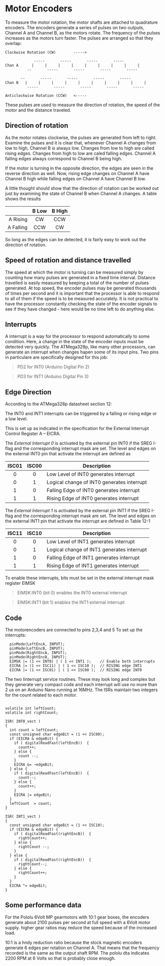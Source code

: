 # Motor Encoders

To measure the motor rotation, the motor shafts are attached to quadrature encoders. The encoders generate a series of pulses on two outputs, Channel A and Channel B, as the motors rotate. The frequency of the pulses increases as the motors turn faster. The pulses are arranged so that they overlap:

````
Clockwise Rotation (CW)        ----->

             -----       -----       -----       -----
Chan A      |     |     |     |     |     |     |     |     |
          --       -----       -----       -----       -----

       --       -----       -----       -----       -----
Chan B   |     |     |     |     |     |     |     |     |     |
          -----       -----       -----       -----       -----

Anticlockwise Rotation (CCW)   <-----

````

These pulses are used to measure the direction of rotation, the speed of the motor and the distance traveled.
## Direction of rotation

As the motor rotates clockwise, the pulses are generated from left to right. Examine the pulses and it is clear that, whenever Channel A changes from low to high, Channel B is always low. Changes from low to high are called rising edges. Changes from high to low are caled falling edges. Channel A falling edges always correspond to Channel B being high.

If the motor is turning in the opposite direction, the edges are seen in the reverse direction as well. Now, rising edge changes on Channel A have Channel B high while falling edges on Channel A have Channel B low.

A little thought should show that the direction of rotation can be worked out just by examining the state of Channel B when Channel A changes. A table shows the results

|           |  B Low | B High |
|----------:|:------:|:------:|
| A Rising  |   CW   |   CCW  |
| A Falling |   CCW  |   CW   |

So long as the edges can be detected, it is fairly easy to work out the direction of rotation.

## Speed of rotation and distance travelled

The speed at which the motor is turning can be measured simply by counting how many pulses are generated in a fixed time interval. Distance travelled is easily measured by keeping a total of the number of pulses generated. At top speed, the encoder pulses may be generated thousands of times per second and it is important that the processor is able to respond to all of them if the speed is to be measured accurately. It is not practical to have the processor constantly checking the state of the encoder signals to see if they have changed - here would be no time left to do anything else.

## Interrupts

A interrupt is a way for the processor to respond automatically to some condition. Here, a change in the state of the encoder inputs must be detected very quickly. The ATMega328p, like many other processors, can generate an interrupt when changes hapen some of its input pins. Two pins in particulare are specifically designed for this job:

>PD2 for INT0  (Arduino Digital Pin 2)

>PD3 for INT1  (Arduino Digital Pin 3)

## Edge Direction

According to the ATMega328p datasheet section 12:

The INT0 and INT1 interrupts can be triggered by a falling or rising edge or a low level.

This is set up as indicated in the specification for the External Interrupt Control Register A – EICRA.

The *External Interrupt 0* is activated by the external pin INT0 if the SREG I-flag and the corresponding interrupt mask are set. The level and edges on the external INT0 pin that activate the interrupt are defined as

|ISC01 | ISC00 | Description
|:----:|:-----:|------------|
|  0   |   0   | Low Level of INT0 generates interrupt
|  0   |   1   | Logical change of INT0 generates interrupt
|  1   |   0   | Falling Edge of INT0 generates interrupt
|  1   |   1   | Rising Edge of INT0 generates interrupt


The *External Interrupt 1* is activated by the external pin INT1 if the SREG I-flag and the corresponding interrupt mask are set. The level and edges on the external INT1 pin that activate the interrupt are defined in Table 12-1

|ISC11 | ISC10 | Description
|:----:|:-----:|------------|
|  0   |   0   | Low Level of INT1 generates interrupt
|  0   |   1   | Logical change of INT1 generates interrupt
|  1   |   0   | Falling Edge of INT1 generates interrupt
|  1   |   1   | Rising Edge of INT1 generates interrupt

To enable these interrupts, bits must be set in the external interrupt mask register EIMSK

>EIMSK:INT0 (bit 0) enables the INT0 external interrupt

>EIMSK:INT1 (bit 1) enables the INT1 external interrupt

## Code

The motorencoders  are connected to pins 2,3,4 and 5
To set up the interrupts:

````
  pinMode(LeftEncA, INPUT);
  pinMode(LeftEncB, INPUT);
  pinMode(RightEncA, INPUT);
  pinMode(RightEncB, INPUT);
  EIMSK |= (1 << INT0) | ( 1 << INT1 );    // Enable both interrupts
  EICRA |= (1 << ISC11) | ( 1 << ISC10 );  // RISING edge INT1
  EICRA |= (1 << ISC01) | ( 1 << ISC00 );  // RISING edge INT0
````

The two Iinterrupt service routines. These may look long and complex but they generate very compact code and each interrupt will use no more than 2 us on an Arduino Nano running at 16MHz. The ISRs maintain two integers for the count related to each motor.

````

volatile int leftCount;
volatile int rightCount;

ISR( INT0_vect )
{
  int count = leftCount;
  const unsigned char edgeBit = (1 << ISC00);
  if (EICRA & edgeBit) {
    if ( digitalReadFast(leftEncB))  {
      count++;
    } else {
      count --;
    }
    EICRA &= ~edgeBit;
  } else {
    if ( digitalReadFast(leftEncB))  {
      count--;
    } else {
      count++;
    }
    EICRA |= edgeBit;
  }
  leftCount  = count;
}

ISR( INT1_vect )
{
  const unsigned char edgeBit = (1 << ISC10);
  if (EICRA & edgeBit) {
    if ( digitalReadFast(rightEncB))  {
      rightCount++;
    } else {
      rightCount --;
    }
  } else {
    if ( digitalReadFast(rightEncB))  {
      rightCount--;
    } else {
      rightCount++;
    }
  }
  EICRA ^= edgeBit;
}
````

## Some performance data

For the Pololu 6Volt MP gearmotors with 10:1 gear boxes, the encoders generate about 2100 pulses per second at full speed with a 6Volt motor supply. higher gear ratios may reduce the speed because of the increased load.

10:1 is a hndy reduction ratio because the stock magnetic encoders generate 6 edges per rotation on Channel A. That means that the frequency recorded is the same as the output shaft RPM. The pololu dta indicates 2200 RPM at 6 Volts so that is probably close enough.

